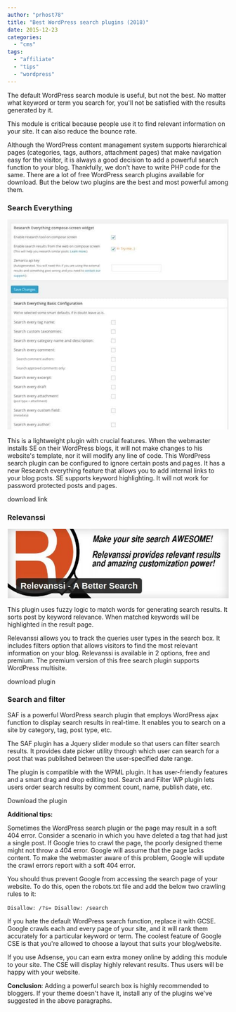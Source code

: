 ```yaml
---
author: "prhost78"
title: "Best WordPress search plugins (2018)"
date: 2015-12-23
categories: 
  - "cms"
tags: 
  - "affiliate"
  - "tips"
  - "wordpress"
---
```


The default WordPress search module is useful, but not the best. No matter what keyword or term you search for, you'll not be satisfied with the results generated by it.

This module is critical because people use it to find relevant information on your site. It can also reduce the bounce rate.

Although the WordPress content management system supports hierarchical pages (categories, tags, authors, attachment pages) that make navigation easy for the visitor, it is always a good decision to add a powerful search function to your blog. Thankfully, we don't have to write PHP code for the same. There are a lot of free WordPress search plugins available for download. But the below two plugins are the best and most powerful among them.

### Search Everything

![WordPress search everything plugin](images/search-everything.jpg)

This is a lightweight plugin with crucial features. When the webmaster installs SE on their WordPress blogs, it will not make changes to his website's template, nor it will modify any line of code. This WordPress search plugin can be configured to ignore certain posts and pages. It has a new Research everything feature that allows you to add internal links to your blog posts. SE supports keyword highlighting. It will not work for password protected posts and pages.

download link

### Relevanssi

![relevanssi - best WordPress search plugins](images/relevanssi.jpg)

This plugin uses fuzzy logic to match words for generating search results. It sorts post by keyword relevance. When matched keywords will be highlighted in the result page.

Relevanssi allows you to track the queries user types in the search box. It includes filters option that allows visitors to find the most relevant information on your blog. Relevanssi is available in 2 options, free and premium. The premium version of this free search plugin supports WordPress multisite.

download plugin

### Search and filter

SAF is a powerful WordPress search plugin that employs WordPress ajax function to display search results in real-time. It enables you to search on a site by category, tag, post type, etc.

The SAF plugin has a Jquery slider module so that users can filter search results. It provides date picker utility through which user can search for a post that was published between the user-specified date range.

The plugin is compatible with the WPML plugin. It has user-friendly features and a smart drag and drop editing tool. Search and Filter WP plugin lets users order search results by comment count, name, publish date, etc.

Download the plugin

**Additional tips:**

Sometimes the WordPress search plugin or the page may result in a soft 404 error. Consider a scenario in which you have deleted a tag that had just a single post. If Google tries to crawl the page, the poorly designed theme might not throw a 404 error. Google will assume that the page lacks content. To make the webmaster aware of this problem, Google will update the crawl errors report with a soft 404 error.

You should thus prevent Google from accessing the search page of your website. To do this, open the robots.txt file and add the below two crawling rules to it:

`Disallow: /?s= Disallow: /search`

If you hate the default WordPress search function, replace it with GCSE. Google crawls each and every page of your site, and it will rank them accurately for a particular keyword or term. The coolest feature of Google CSE is that you're allowed to choose a layout that suits your blog/website.

If you use Adsense, you can earn extra money online by adding this module to your site. The CSE will display highly relevant results. Thus users will be happy with your website.

**Conclusion**: Adding a powerful search box is highly recommended to bloggers. If your theme doesn't have it, install any of the plugins we've suggested in the above paragraphs.

